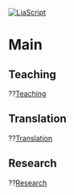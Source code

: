 <!--
author:   Mark Jacob
email:    markjjacob@hotmail.com
version:  0.1.0
language: en
narrator: US English Female

comment:  This simple description of your course.
          Multiline is also okay.

icon: https://www.tu-chemnitz.de/phil/english/iaa/priaa/priaaimages/Flyer%20TU%20Chemnitz_2.jpg

import: https://raw.githubusercontent.com/liaScript/mermaid_template/master/README.md

link:     https://cdn.jsdelivr.net/chartist.js/latest/chartist.min.css

script:   https://cdn.jsdelivr.net/chartist.js/latest/chartist.min.js

translation: Français translations/French.md
-->

[![LiaScript](https://raw.githubusercontent.com/LiaScript/LiaScript/master/badges/course.svg)](https://liascript.github.io/course/?https://github.com/TUBAF-IUZ-LiaScript/chemnitz/blob/main/main.md)

# Main

## Teaching
??[Teaching](https://liascript.github.io/course/?https://github.com/TUBAF-IUZ-LiaScript/chemnitz/blob/main/main.md)

## Translation
??[Translation](https://liascript.github.io/course/?https://github.com/TUBAF-IUZ-LiaScript/chemnitz/blob/main/main.md)

## Research
??[Research](https://liascript.github.io/course/?https://github.com/TUBAF-IUZ-LiaScript/chemnitz/blob/main/Research.md)